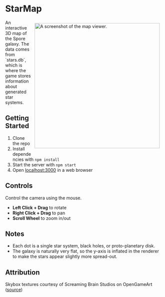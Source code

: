 # StarMap

<img src="/thumb.gif" alt="A screenshot of the map viewer." align="right" style="float: right; margin: 10px; width: 400px">
An interactive 3D map of the Spore galaxy. The data comes from `stars.db`, which is where the game stores information about generated star systems.

## Getting Started

1. Clone the repo
2. Install dependencies with `npm install`
3. Start the server with `npm start`
3. Open [localhost:3000](localhost:3000) in a web browser

## Controls

Control the camera using the mouse.
* **Left Click + Drag** to rotate
* **Right Click + Drag** to pan
* **Scroll Wheel** to zoom in/out

## Notes

* Each dot is a single star system, black holes, or proto-planetary disk. 
* The galaxy is naturally very flat, so the y-axis is inflated in the renderer to make the stars appear slightly more spread-out.

## Attribution

Skybox textures courtesy of Screaming Brain Studios on OpenGameArt ([source](https://opengameart.org/content/seamless-space-backgrounds))